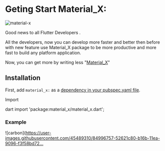 # Geting Start Material_X:
 

![material-x](https://user-images.githubusercontent.com/45489310/84867226-7143ae80-b098-11ea-93f4-a817e5c49dca.png)

Good news to all Flutter Developers .

All the developers,  now you can develop  more  faster and better then before with new feature use Material_X package to be more productive and more fast to build  any platform application.

Now, you can get more by writing less "[Material_X](https://pub.dev/packages/material_x)"

## Installation

First, add `material_x:` as a [dependency in your pubspec.yaml file](https://pub.dev/packages/material_x).

Import

dart
import 'package:material_x/material_x.dart';

### Example

![carbon](https://user-images.githubusercontent.com/45489310/84996757-52621c80-b16b-11ea-9096-f3f58bd72…